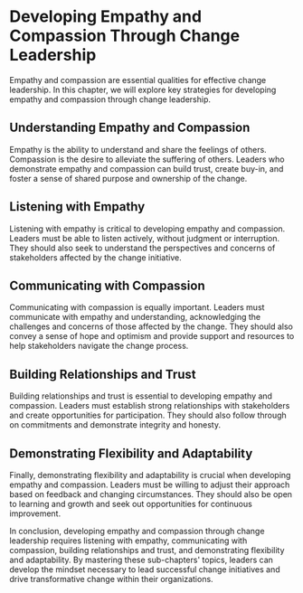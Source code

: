 Developing Empathy and Compassion Through Change Leadership
==============================================================================================================

Empathy and compassion are essential qualities for effective change leadership. In this chapter, we will explore key strategies for developing empathy and compassion through change leadership.

Understanding Empathy and Compassion
------------------------------------

Empathy is the ability to understand and share the feelings of others. Compassion is the desire to alleviate the suffering of others. Leaders who demonstrate empathy and compassion can build trust, create buy-in, and foster a sense of shared purpose and ownership of the change.

Listening with Empathy
----------------------

Listening with empathy is critical to developing empathy and compassion. Leaders must be able to listen actively, without judgment or interruption. They should also seek to understand the perspectives and concerns of stakeholders affected by the change initiative.

Communicating with Compassion
-----------------------------

Communicating with compassion is equally important. Leaders must communicate with empathy and understanding, acknowledging the challenges and concerns of those affected by the change. They should also convey a sense of hope and optimism and provide support and resources to help stakeholders navigate the change process.

Building Relationships and Trust
--------------------------------

Building relationships and trust is essential to developing empathy and compassion. Leaders must establish strong relationships with stakeholders and create opportunities for participation. They should also follow through on commitments and demonstrate integrity and honesty.

Demonstrating Flexibility and Adaptability
------------------------------------------

Finally, demonstrating flexibility and adaptability is crucial when developing empathy and compassion. Leaders must be willing to adjust their approach based on feedback and changing circumstances. They should also be open to learning and growth and seek out opportunities for continuous improvement.

In conclusion, developing empathy and compassion through change leadership requires listening with empathy, communicating with compassion, building relationships and trust, and demonstrating flexibility and adaptability. By mastering these sub-chapters' topics, leaders can develop the mindset necessary to lead successful change initiatives and drive transformative change within their organizations.
